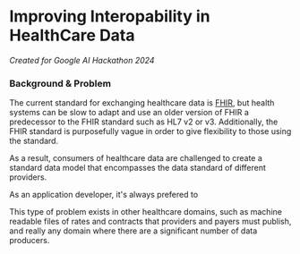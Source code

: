 # Improving Interopability in HealthCare Data
_Created for Google AI Hackathon 2024_

### Background & Problem
The current standard for exchanging healthcare data is [FHIR](https://www.hl7.org/fhir/), but health systems can be slow to adapt and use an older version of FHIR a predecessor to the FHIR standard such as HL7 v2 or v3. Additionally, the FHIR standard is purposefully vague in order to give flexibility to those using the standard.

As a result, consumers of healthcare data are challenged to create a standard data model that encompasses the data standard of different providers.

As an application developer, it's always prefered to 

This type of problem exists in other healthcare domains, such as machine readable files of rates and contracts that providers and payers must publish, and really any domain where there are a significant number of data producers.